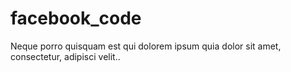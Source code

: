 # facebook_code
Neque porro quisquam est qui dolorem ipsum quia dolor sit amet, consectetur, adipisci velit..
